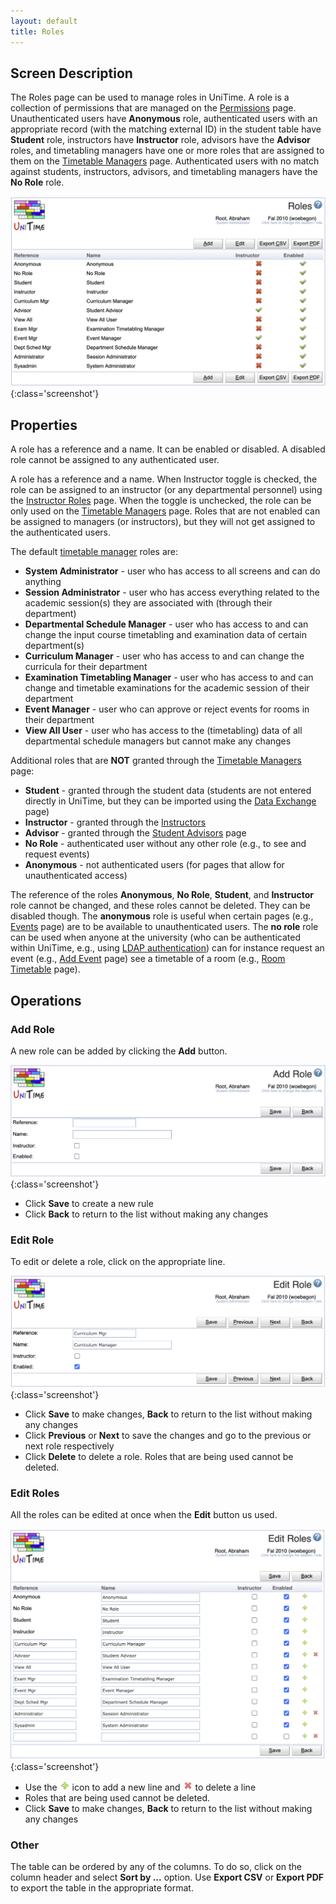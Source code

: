 ```yaml
---
layout: default
title: Roles
---
```



## Screen Description

The Roles page can be used to manage roles in UniTime. A role is a collection of permissions that are managed on the [Permissions](permissions) page. Unauthenticated users have **Anonymous** role, authenticated users with an appropriate record (with the matching external ID) in the student table have **Student** role, instructors have **Instructor** role, advisors have the **Advisor** roles, and timetabling managers have one or more roles that are assigned to them on the [Timetable Managers](timetable-managers) page. Authenticated users with no match against students, instructors, advisors, and timetabling managers have the **No Role** role.

![Roles](images/roles-1.png){:class='screenshot'}

## Properties

A role has a reference and a name. It can be enabled or disabled. A disabled role cannot be assigned to any authenticated user.

A role has a reference and a name. When Instructor toggle is checked, the role can be assigned to an instructor (or any departmental personnel) using the [Instructor Roles](instructor-roles) page. When the toggle is unchecked, the role can be only used on the [Timetable Managers](timetable-managers) page. Roles that are not enabled can be assigned to managers (or instructors), but they will not get assigned to the authenticated users.

The default [timetable manager](timetable-managers) roles are:
* **System Administrator** - user who has access to all screens and can do anything
* **Session Administrator** - user who has access everything related to the academic session(s) they are associated with (through their department)
* **Departmental Schedule Manager** - user who has access to and can change the input course timetabling and examination data of certain department(s)
* **Curriculum Manager** - user who has access to and can change the curricula for their department
* **Examination Timetabling Manager** - user who has access to and can change and timetable examinations for the academic session of their department
* **Event Manager** - user who can approve or reject events for rooms in their department
* **View All User** - user who has access to the (timetabling) data of all departmental schedule managers but cannot make any changes

Additional roles that are **NOT** granted through the [Timetable Managers](timetable-managers) page:
* **Student** - granted through the student data (students are not entered directly in UniTime, but they can be imported using the [Data Exchange](data-exchange) page)
* **Instructor** - granted through the [Instructors](instructors)
* **Advisor** - granted through the [Student Advisors](student-advisors) page
* **No Role** - authenticated user without any other role (e.g., to see and request events)
* **Anonymous** - not authenticated users (for pages that allow for unauthenticated access)

The reference of the roles **Anonymous**, **No Role**, **Student**, and **Instructor** role cannot be changed, and these roles cannot be deleted. They can be disabled though. The **anonymous** role is useful when certain pages (e.g., [Events](events) page) are to be available to unauthenticated users. The **no role** role can be used when anyone at the university (who can be authenticated within UniTime, e.g., using [LDAP authentication](LDAP)) can for instance request an event (e.g., [Add Event](add-event) page) see a timetable of a room (e.g., [Room Timetable](room-timetable) page).


## Operations

### Add Role
A new role can be added by clicking the **Add** button.

![Roles](images/roles-2.png){:class='screenshot'}

* Click **Save** to create a new rule
* Click **Back** to return to the list without making any changes

### Edit Role
To edit or delete a role, click on the appropriate line.

![Roles](images/roles-3.png){:class='screenshot'}

* Click **Save** to make changes, **Back** to return to the list without making any changes
* Click **Previous** or **Next** to save the changes and go to the previous or next role respectively
* Click **Delete** to delete a role. Roles that are being used cannot be deleted.

### Edit Roles
All the roles can be edited at once when the **Edit** button us used.

![Roles](images/roles-4.png){:class='screenshot'}

* Use the ![Add](images/icon-add.png) icon to add a new line and ![Delete](images/icon-delete.png) to delete a line
* Roles that are being used cannot be deleted.
* Click **Save** to make changes, **Back** to return to the list without making any changes

### Other

The table can be ordered by any of the columns. To do so, click on the column header and select **Sort by ...** option. Use **Export CSV** or **Export PDF** to export the table in the appropriate format.
